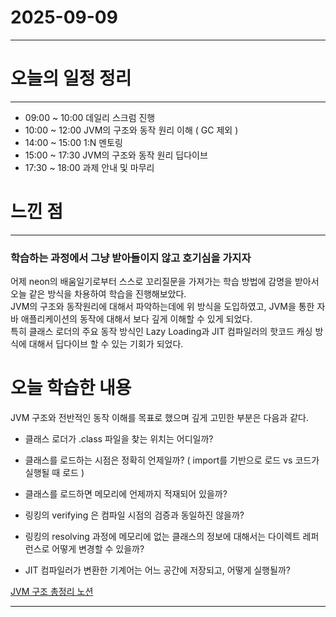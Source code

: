 # 2025-09-09

---

# 오늘의 일정 정리

--- 

- 09:00 ~ 10:00 데일리 스크럼 진행
- 10:00 ~ 12:00 JVM의 구조와 동작 원리 이해 ( GC 제외 )
- 14:00 ~ 15:00 1:N 멘토링
- 15:00 ~ 17:30 JVM의 구조와 동작 원리 딥다이브
- 17:30 ~ 18:00 과제 안내 및 마무리

# 느낀 점

---

### 학습하는 과정에서 그냥 받아들이지 않고 호기심을 가지자

어제 neon의 배움일기로부터 스스로 꼬리질문을 가져가는 학습 방법에 감명을 받아서 오늘 같은 방식을 차용하여 학습을 진행해보았다.  
JVM의 구조와 동작원리에 대해서 파악하는데에 위 방식을 도입하였고, JVM을 통한 자바 애플리케이션의 동작에 대해서 보다 깊게 이해할 수 있게 되었다.  
특히 클래스 로더의 주요 동작 방식인 Lazy Loading과 JIT 컴파일러의 핫코드 캐싱 방식에 대해서 딥다이브 할 수 있는 기회가 되었다.

# 오늘 학습한 내용
JVM 구조와 전반적인 동작 이해를 목표로 했으며 깊게 고민한 부분은 다음과 같다.
- 클래스 로더가 .class 파일을 찾는 위치는 어디일까?

- 클래스를 로드하는 시점은 정확히 언제일까? ( import를 기반으로 로드 vs 코드가 실행될 때 로드 )

- 클래스를 로드하면 메모리에 언제까지 적재되어 있을까?

- 링킹의 verifying 은 컴파일 시점의 검증과 동일하진 않을까?

- 링킹의 resolving 과정에 메모리에 없는 클래스의 정보에 대해서는 다이렉트 레퍼런스로 어떻게 변경할 수 있을까?

- JIT 컴파일러가 변환한 기계어는 어느 공간에 저장되고, 어떻게 실행될까?

[JVM 구조 총정리 노션](https://tidal-tub-cac.notion.site/JVM-26ae569146a68035a61efaaf0718c9f2)

---

